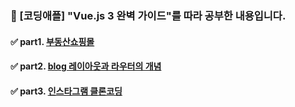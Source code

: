 ### 🐶  [코딩애플] "Vue.js 3 완벽 가이드"를 따라 공부한 내용입니다. 
#### ✅ part1. <a href="https://github.com/jaero0725/vueStudy/tree/master/vuedongsan">부동산쇼핑몰<a/>
#### ✅ part2. <a href="https://github.com/jaero0725/vueStudy/tree/master/blog">blog 레이아웃과 라우터의 개념<a/>
#### ✅ part3. <a href="#">인스타그램 클론코딩<a/>

